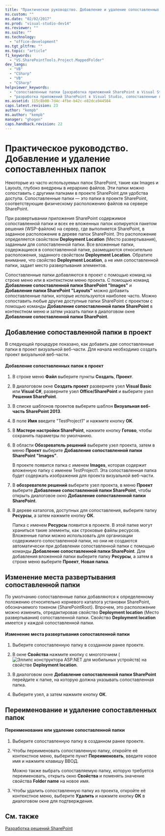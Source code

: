 ```yaml
---
title: "Практическое руководство. Добавление и удаление сопоставленных папок"
ms.custom: ""
ms.date: "02/02/2017"
ms.prod: "visual-studio-dev14"
ms.reviewer: ""
ms.suite: ""
ms.technology: 
  - "office-development"
ms.tgt_pltfrm: ""
ms.topic: "article"
f1_keywords: 
  - "VS.SharePointTools.Project.MappedFolder"
dev_langs: 
  - "VB"
  - "CSharp"
  - "VB"
  - "CSharp"
helpviewer_keywords: 
  - "сопоставленные папки [разработка приложений SharePoint в Visual Studio]"
  - "разработка приложений SharePoint в Visual Studio, сопоставленные папки"
ms.assetid: 115c8b00-7d4c-4fbe-b42c-e82dca944504
caps.latest.revision: 23
author: "kempb"
ms.author: "kempb"
manager: "ghogen"
caps.handback.revision: 22
---
```

# Практическое руководство. Добавление и удаление сопоставленных папок
  Некоторые из часто используемых папок SharePoint, такие как Images и Layouts, глубоко внедрены в иерархию файлов.  Эти папки можно сопоставить с другими папками в проекте SharePoint для удобства доступа.  Сопоставленные папки — это папки в проекте SharePoint, соответствующие физическому расположению файлов на сервере SharePoint.  
  
 При развертывании приложения SharePoint содержимое сопоставленной папки и всех ее вложенных папок копируется пакетом решения \(WSP\-файлом\) на сервер, где выполняется SharePoint, в заданное расположение в дереве папок SharePoint.  Это расположение определяется свойством **Deployment Location** \(Место развертывания\), заданным для сопоставленной папки.  Все вложенные папки, содержащиеся в сопоставленной папке, размещаются относительно расположения, заданного свойством **Deployment Location**.  Обратите внимание, что свойство **Deployment Location**, а не имя сопоставленной папки, задает место развертывания элементов.  
  
 Сопоставленные папки добавляются в проект с помощью команд на строке меню или в контекстном меню проекта.  С помощью команд **Добавление сопоставленной папки SharePoint "Images"** и **Добавление папки SharePoint "Layouts"** можно добавить сопоставленные папки, которые используются наиболее часто.  Можно сопоставить любые другие доступные папки SharePoint с проектом с помощью команды **Добавление сопоставленной папки SharePoint** в контекстном меню и затем указать папки в диалоговом окне **Добавление сопоставленной папки SharePoint**.  
  
## Добавление сопоставленной папки в проект  
 В следующей процедуре показано, как добавить две сопоставленные папки в проект визуальной веб\-части.  Для начала необходимо создать проект визуальной веб\-части.  
  
#### Добавление сопоставленных папок в проект  
  
1.  В строке меню **Файл** выберите пункты **Создать**, **Проект**.  
  
2.  В диалоговом окне **Создать проект** разверните узел **Visual Basic** или **Visual C\#**, разверните узел **Office\/SharePoint** и выберите узел **Решения SharePoint**.  
  
3.  В списке шаблонов проектов выберите шаблон **Визуальная веб\-часть SharePoint 2013**.  
  
4.  В поле **Имя** введите "TestProject1" и нажмите кнопку **OK**.  
  
5.  В **Мастере настройки SharePoint**, нажмите кнопку **Готово**, чтобы сохранить параметры по умолчанию.  
  
6.  В области **Обозреватель решений** выберите узел проекта, затем в меню **Проект** выберите **Добавление сопоставленной папки SharePoint "Images"**.  
  
     В проекте появится папка с именем **Images**, которая содержит вложенную папку с именем TestProject1.  Эта сопоставленная папка будет содержать изображения для проекта визуальной веб\-части.  
  
7.  В **обозревателе решений** выберите узел проекта, в меню **Проект** выберите **Добавление сопоставленной папки SharePoint**, чтобы открыть диалоговое окно **Добавление сопоставленной папки SharePoint**.  
  
8.  В дереве каталогов, доступных для сопоставления, выберите папку **Ресурсы**, а затем нажмите кнопку **ОК**.  
  
     Папка с именем **Ресурсы** появится в проекте.  В этой папке могут храниться такие элементы, как строковые файлы ресурсов.  Вложенные папки можно использовать для организации содержимого сопоставленной папки, но они не создаются автоматически при добавлении сопоставленной папки с помощью команды **Добавление сопоставленной папки SharePoint**.  Для добавления вложенной папки выберите папку **Ресурсы**, а затем в строке меню выберите **Проект**, **Новая папка**.  
  
## Изменение места развертывания сопоставленной папки  
 По умолчанию сопоставленные папки добавляются к определенному положению относительно корневого каталога установки SharePoint, обозначаемого токеном {SharePointRoot}.  Впрочем, это расположение можно изменить, отредактировав свойство **Deployment location** \(Место развертывания\) сопоставленной папки.  Свойство **Deployment location** имеется у каждой сопоставленной папки.  
  
#### Изменение места развертывания сопоставленной папки  
  
1.  Выберите сопоставленную папку в созданном ранее проекте.  
  
2.  В окне **Свойства** нажмите кнопку с многоточием \(![Эллипс конструктора ASP.NET для мобильных устройств](../sharepoint/media/mwellipsis.png "Эллипс конструктора ASP.NET для мобильных устройств")\) на свойстве **Deployment location**.  
  
3.  В диалоговом окне **Добавление сопоставленной папки SharePoint** перейдите к папке, на которую должна указывать сопоставленная папка.  
  
4.  Выберите узел, а затем нажмите кнопку **ОК**.  
  
## Переименование и удаление сопоставленных папок  
  
#### Переименование или удаление сопоставленной папки  
  
1.  Выберите сопоставленную папку в созданном ранее проекте.  
  
2.  Чтобы переименовать сопоставленную папку, откройте её контекстное меню, выберите пункт **Переименовать**, введите новое имя и нажмите клавишу ВВОД.  
  
     Можно также выбрать сопоставляемую папку, которую требуется переименовать, открыть окно **Свойства** и поменять значение свойства **Folder name** на новое имя.  
  
3.  Чтобы удалить сопоставленную папку из проекта, откройте её контекстное меню, выберите **Удалить** и нажмите кнопку **ОК** в диалоговом окне для подтверждения.  
  
## См. также  
 [Разработка решений SharePoint](../sharepoint/developing-sharepoint-solutions.md)  
  
  
